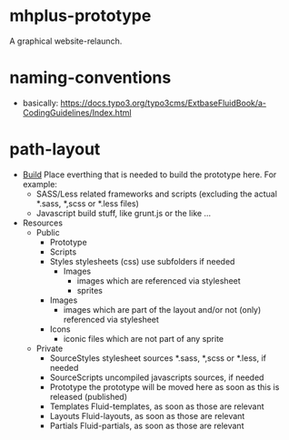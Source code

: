 # mhplus-prototype

A graphical website-relaunch.

# naming-conventions

- basically: https://docs.typo3.org/typo3cms/ExtbaseFluidBook/a-CodingGuidelines/Index.html

# path-layout

- [Build](./Build)
  Place everthing that is needed to build the prototype here.
  For example:
  - SASS/Less related frameworks and scripts (excluding the actual *.sass, *,scss or *.less files)
  - Javascript build stuff, like grunt.js or the like …
- Resources
  - Public
    - Prototype
    - Scripts
    - Styles
      stylesheets (css)
      use subfolders if needed
      - Images
        - images which are referenced via stylesheet
        - sprites
    - Images
      - images which are part of the layout and/or not (only) referenced via stylesheet
    - Icons
      - iconic files which are not part of any sprite
  - Private
    - SourceStyles
      stylesheet sources *.sass, *,scss or *.less, if needed
    - SourceScripts
      uncompiled javascripts sources, if needed
    - Prototype
      the prototype will be moved here as soon as this is released (published)
    - Templates
      Fluid-templates, as soon as those are relevant
    - Layouts
      Fluid-layouts, as soon as those are relevant
    - Partials
      Fluid-partials, as soon as those are relevant

